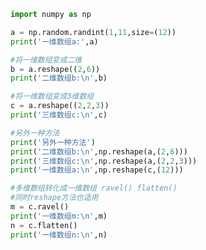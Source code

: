 
<BlogInfo id="555" title="13.改变数组的维度" author="白日梦想猿" pv=0 read_times=0 pre_cost_time="0分22秒" category="numpy学习" tag_list="['numpy学习']" create_time="2020.04.23 16:13:23" update_time="2020.04.23 16:34:02" />

```python
import numpy as np

a = np.random.randint(1,11,size=(12))
print('一维数组a:',a)

#将一维数组变成二维
b = a.reshape((2,6))
print('二维数组b:\n',b)

#将一维数组变成3维数组
c = a.reshape((2,2,3))
print('三维数组c:\n',c)

#另外一种方法
print('另外一种方法')
print('二维数组b:\n',np.reshape(a,(2,6)))
print('三维数组c:\n',np.reshape(a,(2,2,3)))
print('一维数组a:\n',np.reshape(c,(12)))

#多维数组转化成一维数组 ravel() flatten()
#同时reshape方法也适用
m = c.ravel()
print('一维数组m:\n',m)
n = c.flatten()
print('一维数组n:\n',n)
```
